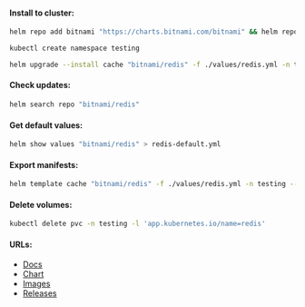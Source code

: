 #### Install to cluster:
```bash
helm repo add bitnami "https://charts.bitnami.com/bitnami" && helm repo update
```
```bash
kubectl create namespace testing
```
```bash
helm upgrade --install cache "bitnami/redis" -f ./values/redis.yml -n testing --version "19.0.2"
```

#### Check updates:
```bash
helm search repo "bitnami/redis"
```

#### Get default values:
```bash
helm show values "bitnami/redis" > redis-default.yml
```

#### Export manifests:
```bash
helm template cache "bitnami/redis" -f ./values/redis.yml -n testing --version "19.0.2" > redis-manifests.yml
```

#### Delete volumes:
```bash
kubectl delete pvc -n testing -l 'app.kubernetes.io/name=redis'
```

#### URLs:
- [Docs](https://redis.io/docs/)
- [Chart](https://github.com/bitnami/charts/tree/main/bitnami/redis)
- [Images](https://hub.docker.com/r/bitnami/redis/tags)
- [Releases](https://github.com/redis/redis/releases)
